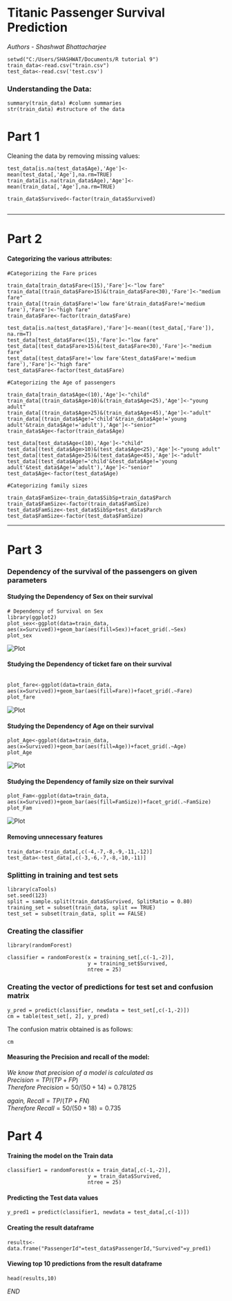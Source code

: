 # Titanic Passenger Survival Prediction

*Authors* - *Shashwat Bhattacharjee*

```{r setup, echo=FALSE, message=FALSE}
setwd("C:/Users/SHASHWAT/Documents/R tutorial 9")
train_data<-read.csv("train.csv")
test_data<-read.csv('test.csv')
```
### Understanding the Data:
```{r}
summary(train_data) #column summaries
str(train_data) #structure of the data
```

# **Part 1**  
Cleaning the data by removing missing values:
```{r}
test_data[is.na(test_data$Age),'Age']<-mean(test_data[,'Age'],na.rm=TRUE)
train_data[is.na(train_data$Age),'Age']<-mean(train_data[,'Age'],na.rm=TRUE)

train_data$Survived<-factor(train_data$Survived)


```
  
***

# **Part 2**  

#### Categorizing the various attributes:

```{r}
#Categorizing the Fare prices

train_data[train_data$Fare<(15),'Fare']<-"low fare"
train_data[(train_data$Fare>15)&(train_data$Fare<30),'Fare']<-"medium fare"
train_data[(train_data$Fare!='low fare'&train_data$Fare!='medium fare'),'Fare']<-"high fare"
train_data$Fare<-factor(train_data$Fare)

test_data[is.na(test_data$Fare),'Fare']<-mean((test_data[,'Fare']), na.rm=T)
test_data[test_data$Fare<(15),'Fare']<-"low fare"
test_data[(test_data$Fare>15)&(test_data$Fare<30),'Fare']<-"medium fare"
test_data[(test_data$Fare!='low fare'&test_data$Fare!='medium fare'),'Fare']<-"high fare"
test_data$Fare<-factor(test_data$Fare)

#Categorizing the Age of passengers

train_data[train_data$Age<(10),'Age']<-"child"
train_data[(train_data$Age>10)&(train_data$Age<25),'Age']<-"young adult"
train_data[(train_data$Age>25)&(train_data$Age<45),'Age']<-"adult"
train_data[(train_data$Age!='child'&train_data$Age!='young adult'&train_data$Age!='adult'),'Age']<-"senior"
train_data$Age<-factor(train_data$Age)

test_data[test_data$Age<(10),'Age']<-"child"
test_data[(test_data$Age>10)&(test_data$Age<25),'Age']<-"young adult"
test_data[(test_data$Age>25)&(test_data$Age<45),'Age']<-"adult"
test_data[(test_data$Age!='child'&test_data$Age!='young adult'&test_data$Age!='adult'),'Age']<-"senior"
test_data$Age<-factor(test_data$Age)

#Categorizing family sizes

train_data$FamSize<-train_data$SibSp+train_data$Parch
train_data$FamSize<-factor(train_data$FamSize)
test_data$FamSize<-test_data$SibSp+test_data$Parch
test_data$FamSize<-factor(test_data$FamSize)

```
***
  
# **Part 3**  

### Dependency of the survival of the passengers on given parameters
  
#### Studying the Dependency of Sex on their survival

```{r fig.cap="Figure 1:This is a plot to showing the survival of Titanic passengers according to their sex."}
# Dependency of Survival on Sex
library(ggplot2)
plot_sex<-ggplot(data=train_data, aes(x=Survived))+geom_bar(aes(fill=Sex))+facet_grid(.~Sex)
plot_sex
``` 
![Plot](Rplot.jpeg)  

#### Studying the Dependency of ticket fare on their survival  

```{r fig.cap="Figure 2:This is a plot to showing the survival of Titanic passengers according to their ticket fare."}

plot_fare<-ggplot(data=train_data, aes(x=Survived))+geom_bar(aes(fill=Fare))+facet_grid(.~Fare)
plot_fare
```
![Plot](plot_fare.jpeg)
  
#### Studying the Dependency of Age on their survival  
```{r fig.cap="Figure 3:This is a plot to showing the survival of Titanic passengers according to their Age."}
plot_Age<-ggplot(data=train_data, aes(x=Survived))+geom_bar(aes(fill=Age))+facet_grid(.~Age)
plot_Age

```
![Plot](plot_age.jpeg)

#### Studying the Dependency of family size on their survival 
```{r fig.cap="Figure 4:This is a plot to showing the survival of Titanic passengers according to their family size."}
plot_Fam<-ggplot(data=train_data, aes(x=Survived))+geom_bar(aes(fill=FamSize))+facet_grid(.~FamSize)
plot_Fam

```
![Plot](plot_fam.jpeg)
  
#### Removing unnecessary features  
```{r}
train_data<-train_data[,c(-4,-7,-8,-9,-11,-12)]
test_data<-test_data[,c(-3,-6,-7,-8,-10,-11)]
```

### Splitting in training and test sets  
```{r}
library(caTools)
set.seed(123)
split = sample.split(train_data$Survived, SplitRatio = 0.80)
training_set = subset(train_data, split == TRUE)
test_set = subset(train_data, split == FALSE)

```
  
### Creating the classifier  
```{r}
library(randomForest)

classifier = randomForest(x = training_set[,c(-1,-2)],
                          y = training_set$Survived,
                          ntree = 25)
```
  
### Creating the vector of predictions for test set and confusion matrix  
```{r}
y_pred = predict(classifier, newdata = test_set[,c(-1,-2)])
cm = table(test_set[, 2], y_pred)

```
  
    
The confusion matrix obtained is as follows:
```{r}
cm
```
  
#### Measuring the Precision and recall of the model:  

*We know that precision of a model is calculated as*  
$Precision=TP/(TP+FP)$   
*Therefore* $Precision=50/(50+14)=0.78125$    
  
*again,* $Recall=TP/(TP+FN)$  
*Therefore* $Recall=50/(50+18)=0.735$  

# **Part 4**
  
#### Training the model on the Train data  
```{r}
classifier1 = randomForest(x = train_data[,c(-1,-2)],
                          y = train_data$Survived,
                          ntree = 25)

```
  
#### Predicting the Test data values  
```{r}
y_pred1 = predict(classifier1, newdata = test_data[,c(-1)])
```
  
#### Creating the result dataframe  
```{r}
results<-data.frame("PassengerId"=test_data$PassengerId,"Survived"=y_pred1)  

```
  
#### Viewing top 10 predictions from the result dataframe
```{r}
head(results,10)
```

*END*
